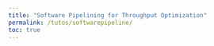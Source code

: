 ```yaml
---
title: "Software Pipelining for Throughput Optimization"
permalink: /tutos/softwarepipeline/
toc: true
---
```

